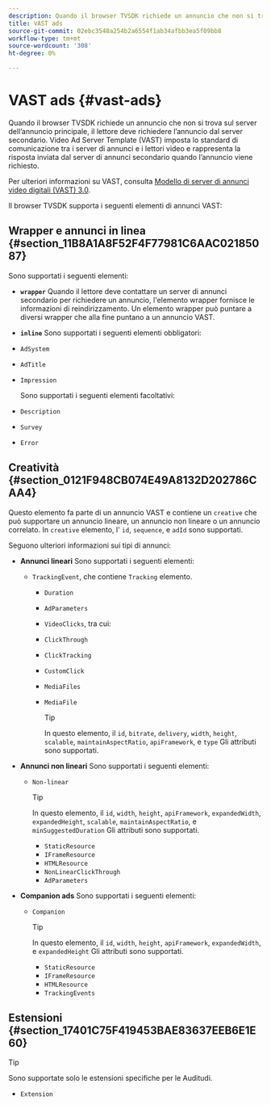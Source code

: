 ```yaml
---
description: Quando il browser TVSDK richiede un annuncio che non si trova sul server dell’annuncio principale, il lettore deve richiedere l’annuncio dal server secondario. Video Ad Server Template (VAST) imposta lo standard di comunicazione tra i server di annunci e i lettori video e rappresenta la risposta inviata dal server di annunci secondario quando l’annuncio viene richiesto.
title: VAST ads
source-git-commit: 02ebc3548a254b2a6554f1ab34afbb3ea5f09bb8
workflow-type: tm+mt
source-wordcount: '308'
ht-degree: 0%

---
```


# VAST ads {#vast-ads}

Quando il browser TVSDK richiede un annuncio che non si trova sul server dell’annuncio principale, il lettore deve richiedere l’annuncio dal server secondario. Video Ad Server Template (VAST) imposta lo standard di comunicazione tra i server di annunci e i lettori video e rappresenta la risposta inviata dal server di annunci secondario quando l’annuncio viene richiesto.

Per ulteriori informazioni su VAST, consulta [Modello di server di annunci video digitali (VAST) 3.0](https://www.iab.com/wp-content/uploads/2015/06/VASTv3_0.pdf).

Il browser TVSDK supporta i seguenti elementi di annunci VAST:

## Wrapper e annunci in linea {#section_11B8A1A8F52F4F77981C6AAC02185087}

Sono supportati i seguenti elementi:

* **`wrapper`** Quando il lettore deve contattare un server di annunci secondario per richiedere un annuncio, l&#39;elemento wrapper fornisce le informazioni di reindirizzamento. Un elemento wrapper può puntare a diversi wrapper che alla fine puntano a un annuncio VAST.

* **`inline`** Sono supportati i seguenti elementi obbligatori:

* `AdSystem`
* `AdTitle`
* `Impression`

  Sono supportati i seguenti elementi facoltativi:

* `Description`
* `Survey`
* `Error`

## Creatività {#section_0121F948CB074E49A8132D202786CAA4}

Questo elemento fa parte di un annuncio VAST e contiene un `creative` che può supportare un annuncio lineare, un annuncio non lineare o un annuncio correlato. In `creative` elemento, l&#39; `id`, `sequence`, e `adId` sono supportati.

Seguono ulteriori informazioni sui tipi di annunci:

* **Annunci lineari** Sono supportati i seguenti elementi:

   * `TrackingEvent`, che contiene `Tracking` elemento.
      * `Duration`
      * `AdParameters`
      * `VideoClicks`, tra cui:

      * `ClickThrough`
      * `ClickTracking`
      * `CustomClick`

      * `MediaFiles`

      * `MediaFile`

        >[!TIP]
        >
        >In questo elemento, il `id`, `bitrate`, `delivery`, `width`, `height`, `scalable`, `maintainAspectRatio`, `apiFramework`, e `type` Gli attributi sono supportati.

* **Annunci non lineari** Sono supportati i seguenti elementi:

   * `Non-linear`

     >[!TIP]
     >
     >In questo elemento, il `id`, `width`, `height`, `apiFramework`, `expandedWidth`, `expandedHeight`, `scalable`, `maintainAspectRatio`, e `minSuggestedDuration` Gli attributi sono supportati.

      * `StaticResource`
      * `IFrameResource`
      * `HTMLResource`
      * `NonLinearClickThrough`
      * `AdParameters`

* **Companion ads** Sono supportati i seguenti elementi:

   * `Companion`

     >[!TIP]
     >
     >In questo elemento, il `id`, `width`, `height`, `apiFramework`, `expandedWidth`, e `expandedHeight` Gli attributi sono supportati.

      * `StaticResource`
      * `IFrameResource`
      * `HTMLResource`
      * `TrackingEvents`

## Estensioni {#section_17401C75F419453BAE83637EEB6E1E60}

>[!TIP]
>
>Sono supportate solo le estensioni specifiche per le Auditudi.

* `Extension`
